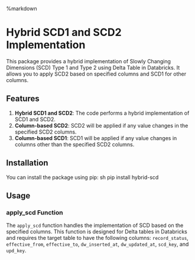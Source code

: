 %markdown
# Hybrid SCD1 and SCD2 Implementation

This package provides a hybrid implementation of Slowly Changing Dimensions (SCD) Type 1 and Type 2 using Delta Table in Databricks. It allows you to apply SCD2 based on specified columns and SCD1 for other columns.

## Features

1. **Hybrid SCD1 and SCD2**: The code performs a hybrid implementation of SCD1 and SCD2.
2. **Column-based SCD2**: SCD2 will be applied if any value changes in the specified SCD2 columns.
3. **Column-based SCD1**: SCD1 will be applied if any value changes in columns other than the specified SCD2 columns.

## Installation

You can install the package using pip:
sh pip install hybrid-scd

## Usage

### apply_scd Function

The `apply_scd` function handles the implementation of SCD based on the specified columns. This function is designed for Delta tables in Databricks and requires the target table to have the following columns: `record_status`, `effective_from`, `effective_to`, `dw_inserted_at`, `dw_updated_at`, `scd_key`, and `upd_key`.